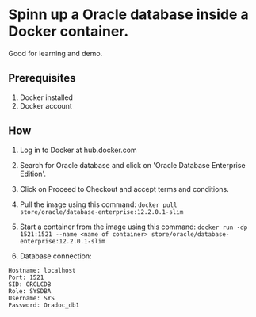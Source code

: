# Spinn up a Oracle database inside a Docker container. 

Good for learning and demo.

## Prerequisites

1. Docker installed
2. Docker account

## How

1. Log in to Docker at hub.docker.com
2. Search for Oracle database and click on 'Oracle Database Enterprise Edition'.
3. Click on Proceed to Checkout and accept terms and conditions.
4. Pull the image using this command:  `docker pull store/oracle/database-enterprise:12.2.0.1-slim`
5. Start a container from the image using this command: `docker run -dp 1521:1521 --name <name of container> store/oracle/database-enterprise:12.2.0.1-slim`

6. Database connection: 
```
Hostname: localhost
Port: 1521
SID: ORCLCDB
Role: SYSDBA
Username: SYS
Password: Oradoc_db1
``` 

